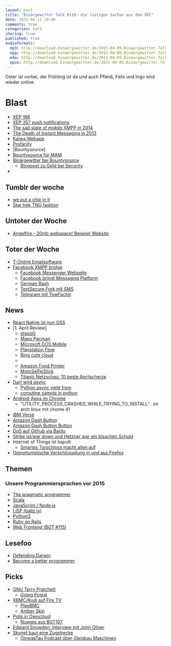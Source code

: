 ```yaml
---
layout: post
title: "Binärgewitter Talk #119: die lustigen Sachen aus dem IRC"
date: 2015-04-11 10:00
comments: true
categories: talk
sharing: true
published: true
audioformats:
  mp3: http://download.binaergewitter.de/2015-04-09.Binaergewitter.Talk.119.mp3
  ogg: http://download.binaergewitter.de/2015-04-09.Binaergewitter.Talk.119.ogg
  m4a: http://download.binaergewitter.de/2015-04-09.Binaergewitter.Talk.119.m4a
  opus: http://download.binaergewitter.de/2015-04-09.Binaergewitter.Talk.119.opus
---
```

Oster ist vorbei, der Frühling ist da und auch Pfleidi, Felix und Ingo sind wieder online.

# Blast

- [XEP 198]( http://xmpp.org/extensions/xep-0198.html )
- [XEP 357 push notifications]( https://xmpp.org/extensions/xep-0357.html )
- [The sad state of mobile XMPP in 2014]( http://op-co.de/blog/posts/mobile_xmpp_in_2014/ )
- [The Death of Instant Messaging in 2013]( http://jeff.ecchi.ca/blog/2013/12/20/the-death-of-instant-messaging-in-2013/ )
- [Kaiwa Webapp]( http://getkaiwa.com/ )
- [Profanity]( http://www.profanity.im/ )
- [Bountysource]
- [Bountysource für MAM](https://www.bountysource.com/issues/1407252-support-xep-0313-aka-mam-message-archive-mgmt )
- [Binärgewitter bei Bountysource](https://www.bountysource.com/teams/binaergewitter/issues )
    * [Blogpost zu Geld bei Security]( http://blog.codinghorror.com/given-enough-money-all-bugs-are-shallow/ )
- [](https://apps.owncloud.com/content/show.php/JavaScript+XMPP+Chat?content=162257 )


## Tumblr der woche

- [we put a chip in it](http://weputachipinit.tumblr.com/ )
- [Star trek TNG fashion]( http://sttngfashion.tumblr.com/ )


## Untoter der Woche

- [Angelfire - 20mb webspace!](http://angelfire.com )[ Beispiel Website]( http://dickbutt.angelfire.com/ )

## Toter der Woche

- [T-Online Emailsoftware](http://www.heise.de/newsticker/meldung/Telekom-stellt-E-Mail-Software-6-0-ein-2586673.html )
- [Facebook XMPP bridge]( https://developers.facebook.com/docs/chat )
   - [Facebook Messenger Webseite](https://www.messenger.com/ )
   - [Facebook bringt Messaging Platform]( https://developers.facebook.com/blog/post/2015/03/25/introducing-messenger-platform-and-businesses-on-messenger/ )
   - [German Bash]( http://german-bash.org/action/browse )
   - [TextSecure Fork mit SMS]( http://www.heise.de/newsticker/meldung/TextSecure-Fork-bringt-SMS-Verschluesselung-zurueck-2595471.html )
   - [Telegram mit TowFactor](http://www.heise.de/newsticker/meldung/Messenger-Telegram-mit-zweitem-Faktor-2597961.html )

## News

- [React Native ist nun OSS]( https://github.com/facebook/react-native )
- [1. April Review]
  * [elgooG]( https://com.google/ )
  * [Maps Pacman]( http://www.wired.com/2015/04/google-pac-man/ )
  * [Microsoft DOS Mobile]( http://www.windowscentral.com/microsoft-launches-ms-dos-mobile )
  * [Playstation Flow]( https://www.youtube.com/watch?v=9bPUaLpNcMY )
  * [Bing cute cloud]( http://www.bing.com/explore/cutecloud )
  * []( http://googlecloudplatform.blogspot.de/2015/04/introducing-Google-Actual-Cloud-Platform.html )
  * [Amazon Food Printer]( http://phantanews.de/wp/2015/04/amazon-food-unlimited-3d-drucker-fuer-nahrungsmittel/ )
  * [MotoSelfieStick]( https://www.youtube.com/watch?v=584qPWzfhHY )
  * [Titanic Netzschau: 10 beste Aprilscherze](http://www.titanic-magazin.de/news/netzschau-die-10-lustigsten-aprilscherze-7190/ )
- [Dart wird async]( https://www.dartlang.org/docs/dart-up-and-running/ch02.html#asynchrony )
  * [Python async yield from]( https://docs.python.org/3/library/asyncio-task.html )
  * [coroutine sample in python]( http://paste.krebsco.de/fw72fRoX )
- [Android Apps im Chrome](http://www.heise.de/newsticker/meldung/Android-Apps-laufen-im-Chrome-Browser-2595924.html )
    * "UTILITY_PROCESS_CRASHED_WHILE_TRYING_TO_INSTALL".. on arch linux mit chome 41
- [IBM Verse](http://www.heise.de/newsticker/meldung/IBM-will-mit-Verse-E-Mail-neu-erfinden-2591499.html )
- [Amazon Dash Button]( https://www.amazon.com/oc/dash-button/ )
- [Amazon Dash Button Button]( https://paste.krebsco.de/L7HJHTNE/+inline )
- [DoS auf Github via Baidu]( http://insight-labs.org/?p=1682 )
- [Strike ist/war down und Hetzner war ein bisschen Schuld](http://torrentfreak.com/strike-becomes-totally-dynamic-with-no-torrents-to-takedown-150404/ )
- Internet of Things ist kaputt
  * [Smartes Türschloss macht allen auf]( http://www.heise.de/newsticker/meldung/Smartes-Tuerschloss-August-war-zu-gastfreundlich-2593822.html )
- [Opportunistische Verschlüsselung in und aus Firefox]( http://bitsup.blogspot.fr/2015/03/opportunistic-encryption-for-firefox.html )

## Themen

### Unsere Programmiersprachen vor 2015

- [The pragmatic programmer]( http://amazon.de/dp/020161622X?tag=pfleidi-21 )
- [Scala]( http://www.scala-lang.org/ )
- [JavaScript / Node.js]( https://nodejs.org/ )
- [LISP (ballz.js)]( https://github.com/pfleidi/ballz.js )
- [Python3]( https://www.python.org/ )
- [Ruby on Rails]( http://rubyonrails.org/ )
- [Web Frontend (BGT #115)]( http://blog.binaergewitter.de/2015/02/28/binaergewitter-talk-number-115-firetv-fernbedienungsspar-abo )

## Lesefoo

- [Defending Darwin]( http://www.slate.com/articles/health_and_science/science/2015/03/teaching_human_evolution_at_the_university_of_kentucky_there_are_some_students.html )
- [Become a better programmer]( https://medium.com/on-coding/become-a-better-programmer-1bbefe8d7f71 )

## Picks

- [GNU Terry Pratchett](http://www.gnuterrypratchett.com/ )
    * [Going Postal](http://www.amazon.de/gp/product/B003MDHO2Y/ref=as_li_tl?ie=UTF8&camp=1638&creative=19454&creativeASIN=B003MDHO2Y&linkCode=as2&tag=trektrip&linkId=MRIJVHU643G7YUWF )
- [XBMC/Kodi auf Fire TV]( http://euer.krebsco.de/xbmc-on-firetv.html )
    * [PlexBMC]( http://kodi.wiki/view/Add-on:PleXBMC ) 
    * [Amber Skin]( https://github.com/pecinko/skin.amber ) 
- [Polls in Owncloud](https://apps.owncloud.com/content/show.php/Polls?content=167919 )
    - [Nuages aus BGT107](https://nuages.domainepublic.net/ )
- [Edward Snowden: Interview mit John Oliver]( http://www.welt.de/videos/article139280444/Ein-etwas-anderes-Interview-mit-Edward-Snowden.html )
- [Skynet baut eine Zugstrecke]( https://www.youtube.com/watch?v=02pWbr9bgbA )
    - [OmegaTau Podcast über Gleisbau Maschinen](http://omegataupodcast.net/2014/11/160-gleisbau-teil-1-grundlagen-und-maschinen/ )


